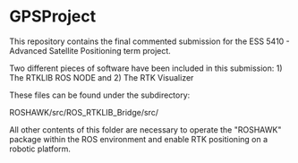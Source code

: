 # GPSProject

This repository contains the final commented submission for the ESS 5410 - Advanced Satellite Positioning term project.

Two different pieces of software have been included in this submission: 1) The RTKLIB ROS NODE and 2) The RTK Visualizer

These files can be found under the subdirectory:

ROSHAWK/src/ROS_RTKLIB_Bridge/src/

All other contents of this folder are necessary to operate the "ROSHAWK" package within the ROS environment and enable RTK
positioning on a robotic platform.
